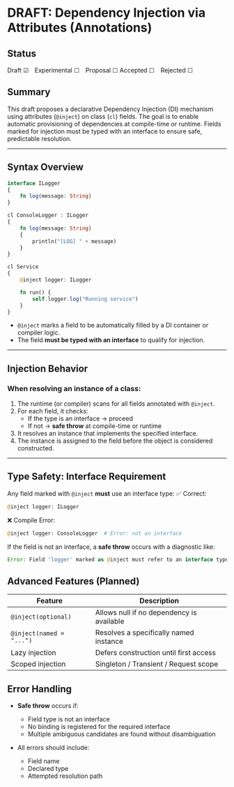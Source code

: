 # DRAFT: Dependency Injection via Attributes (Annotations)

## Status
Draft ☑ Experimental ☐ Proposal ☐ Accepted ☐ Rejected ☐

## Summary
This draft proposes a declarative Dependency Injection (DI) mechanism using attributes (`@inject`) on class (`cl`) fields. The goal is to enable automatic provisioning of dependencies at compile-time or runtime. Fields marked for injection must be typed with an interface to ensure safe, predictable resolution.

---

## Syntax Overview

```php
interface ILogger
{
    fn log(message: String)
}

cl ConsoleLogger : ILogger
{
    fn log(message: String)
    {
        println("[LOG] " + message)
    }
}

cl Service 
{
    @inject logger: ILogger

    fn run() {
        self.logger.log("Running service")
    }
}
```
- `@inject` marks a field to be automatically filled by a DI container or compiler logic.
- The field **must be typed with an interface** to qualify for injection.
---
## Injection Behavior
### When resolving an instance of a class:

1. The runtime (or compiler) scans for all fields annotated with `@inject`.
2. For each field, it checks:
    - If the type is an interface → proceed
    - If not → **safe throw** at compile-time or runtime
3. It resolves an instance that implements the specified interface.
4. The instance is assigned to the field before the object is considered constructed.
___
## Type Safety: Interface Requirement
Any field marked with `@inject` **must** use an interface type:
✅ Correct:
```php
@inject logger: ILogger
```
❌ Compile Error:
```php
@inject logger: ConsoleLogger  # Error: not an interface
```
If the field is not an interface, a **safe throw** occurs with a diagnostic like:
```php
Error: Field 'logger' marked as @inject must refer to an interface type. Got: ConsoleLogger
```

## Advanced Features (Planned)

| Feature                  | Description                               |
| ------------------------ | ----------------------------------------- |
| `@inject(optional)`      | Allows null if no dependency is available |
| `@inject(named = "...")` | Resolves a specifically named instance    |
| Lazy injection           | Defers construction until first access    |
| Scoped injection         | Singleton / Transient / Request scope     |
## Error Handling

- **Safe throw** occurs if:
    - Field type is not an interface
    - No binding is registered for the required interface
    - Multiple ambiguous candidates are found without disambiguation
        
- All errors should include:
    - Field name
    - Declared type
    - Attempted resolution path